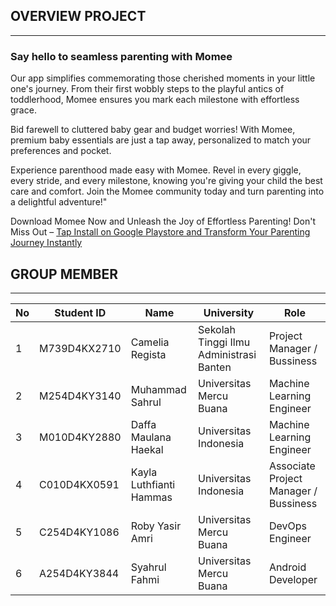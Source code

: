## OVERVIEW PROJECT

---

### Say hello to seamless parenting with Momee

Our app simplifies commemorating those cherished moments in your little one's journey. From their first wobbly steps to the playful antics of toddlerhood, Momee ensures you mark each milestone with effortless grace.

Bid farewell to cluttered baby gear and budget worries! With Momee, premium baby essentials are just a tap away, personalized to match your preferences and pocket.

Experience parenthood made easy with Momee. Revel in every giggle, every stride, and every milestone, knowing you're giving your child the best care and comfort. Join the Momee community today and turn parenting into a delightful adventure!"

Download Momee Now and Unleash the Joy of Effortless Parenting! Don't Miss Out – [Tap Install on Google Playstore and Transform Your Parenting Journey Instantly](http://www.google.playstore.com)

## **GROUP MEMBER**

---

| No | Student ID | Name | University | Role |
| --- | --- | --- | --- | --- |
| 1 | M739D4KX2710 | Camelia Regista | Sekolah Tinggi Ilmu Administrasi Banten | Project Manager / Bussiness |
| 2 | M254D4KY3140 | Muhammad Sahrul | Universitas Mercu Buana | Machine Learning Engineer |
| 3 | M010D4KY2880 | Daffa Maulana Haekal | Universitas Indonesia | Machine Learning Engineer |
| 4 | C010D4KX0591 | Kayla Luthfianti Hammas | Universitas Indonesia | Associate Project Manager / Bussiness |
| 5 | C254D4KY1086 | Roby Yasir Amri | Universitas Mercu Buana | DevOps Engineer |
| 6 | A254D4KY3844 | Syahrul Fahmi | Universitas Mercu Buana | Android Developer |


